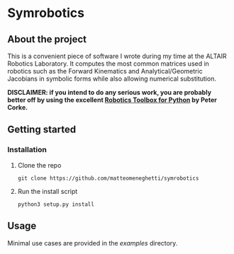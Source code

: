 # Symrobotics


## About the project

This is a convenient piece of software I wrote during my time at the ALTAIR Robotics Laboratory. It computes the most common matrices used in robotics such as the Forward Kinematics and Analytical/Geometric Jacobians in symbolic forms while also allowing numerical substitution.

**DISCLAIMER: if you intend to do any serious work, you are probably better off by using the excellent [Robotics Toolbox for Python](https://github.com/petercorke/robotics-toolbox-python) by Peter Corke.**

## Getting started

### Installation

1. Clone the repo
    ```
    git clone https://github.com/matteomeneghetti/symrobotics
    ```
2. Run the install script
    ```
    python3 setup.py install
    ```

## Usage

Minimal use cases are provided in the _examples_ directory.